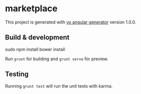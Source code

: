 # marketplace

This project is generated with [yo angular generator](https://github.com/yeoman/generator-angular)
version 1.0.0.

## Build & development

sudo npm install
bower install

Run `grunt` for building and `grunt serve` for preview.

## Testing

Running `grunt test` will run the unit tests with karma.
